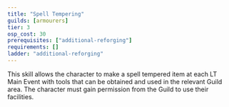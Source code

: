 ```yaml
---
title: "Spell Tempering"
guilds: [armourers]
tier: 3
osp_cost: 30
prerequisites: ["additional-reforging"]
requirements: []
ladder: "additional-reforging"
---
```

This skill allows the character to make a spell tempered item at each LT Main Event with tools that can be obtained and used in the relevant Guild area. The character must gain permission from the Guild to use their facilities.